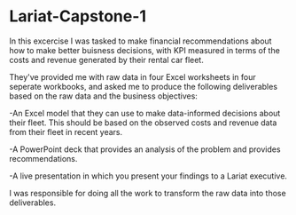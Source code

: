 # Lariat-Capstone-1

In this excercise I was tasked to make financial recommendations about how to make better buisness decisions, with KPI measured in terms of the costs and revenue generated by their rental car fleet.

They've provided me with raw data in four Excel worksheets in four seperate workbooks, and asked me to produce the following deliverables based on the raw data and the business objectives:

  -An Excel model that they can use to make data-informed decisions about their fleet. This should be based on the observed costs and revenue data from their fleet in recent years.
  
  -A PowerPoint deck that provides an analysis of the problem and provides recommendations.
  
  -A live presentation in which you present your findings to a Lariat executive.
 
 I was responsible for doing all the work to transform the raw data into those deliverables.
